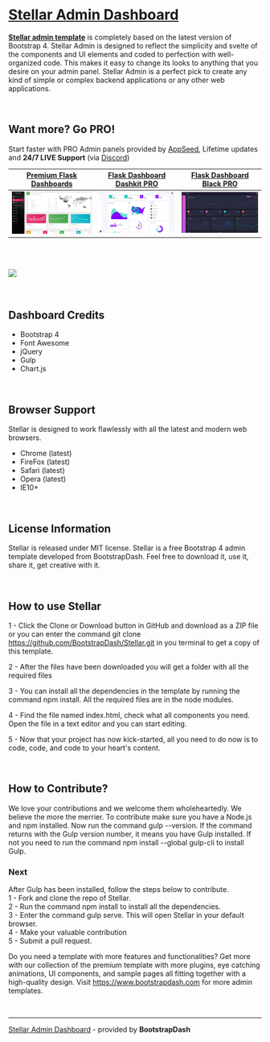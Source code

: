 # [Stellar Admin Dashboard](https://www.bootstrapdash.com/product/stellar-free/?ref=appseed)

**[Stellar admin template](https://www.bootstrapdash.com/product/stellar-free/?ref=appseed)** is completely based on the latest version of Bootstrap 4. Stellar Admin is designed to reflect the simplicity and svelte of the components and UI elements and coded to perfection with well-organized code. This makes it easy to change its looks to anything that you desire on your admin panel. Stellar Admin is a perfect pick to create any kind of simple or complex backend applications or any other web applications.

<br />

## Want more? Go PRO!

Start faster with PRO Admin panels provided by [AppSeed](https://appseed.us), Lifetime updates and **24/7 LIVE Support** (via [Discord](https://discord.gg/fZC6hup))

| [Premium Flask Dashboards](https://appseed.us/bundles/flask-admin-dashboards-pro) | [Flask Dashboard Dashkit PRO](https://appseed.us/admin-dashboards/flask-dashboard-dashkit-pro) | [Flask Dashboard Black PRO](https://appseed.us/admin-dashboards/flask-dashboard-black-pro) |
| --- | --- | --- |
| [![Premium Flask Dashboards - Provided by AppSeed.](https://raw.githubusercontent.com/app-generator/static/master/products/flask-dashboard-material-pro-screen.png)](https://appseed.us/bundles/flask-admin-dashboards-pro) | [![Flask Dashboard Dashkit PRO](https://raw.githubusercontent.com/app-generator/static/master/products/flask-dashboard-dashkit-pro-screen.png)](https://appseed.us/admin-dashboards/flask-dashboard-dashkit-pro) | [![Flask Dashboard Black PRO](https://raw.githubusercontent.com/app-generator/static/master/products/flask-dashboard-black-pro-screen.png)](https://appseed.us/admin-dashboards/flask-dashboard-black-pro)

<br />
<br />

<a href="http://www.bootstrapdash.com/demo/stellar-admin-free/jquery/" target="_blank"><img src="screenshot.jpg"></a>

<br />

## Dashboard Credits

- Bootstrap 4
- Font Awesome
- jQuery
- Gulp
- Chart.js

<br />

## Browser Support

Stellar is designed to work flawlessly with all the latest and modern web browsers.

- Chrome (latest)
- FireFox (latest)
- Safari (latest)
- Opera (latest)
- IE10+  

<br />

## License Information


Stellar is released under MIT license. Stellar is a free Bootstrap 4 admin template developed from BootstrapDash. Feel free to download it, use it, share it, get creative with it.

<br />

## How to use Stellar

1 - Click the Clone or Download button in GitHub and download as a ZIP file or you can enter the command git clone https://github.com/BootstrapDash/Stellar.git in you terminal to get a copy of this template.

2 - After the files have been downloaded you will get a folder with all the required files

3 - You can install all the dependencies in the template by running the command npm install. All the required files are in the node modules.

4 - Find the file named index.html, check what all components you need. Open the file in a text editor and you can start editing.

5 - Now that your project has now kick-started, all you need to do now is to code, code, and code to your heart's content.

<br />

## How to Contribute?

We love your contributions and we welcome them wholeheartedly. We believe the more the merrier.
To contribute make sure you have a Node.js and npm installed. Now run the command gulp --version. If the command returns with the Gulp version number, it means you have Gulp installed. If not you need to run the command npm install --global gulp-cli to install Gulp.

### Next

After Gulp has been installed, follow the steps below to contribute.
  <br>
	1 - Fork and clone the repo of Stellar.
  <br>
	2 - Run the command npm install to install all the dependencies.
  <br>
	3 - Enter the command gulp serve. This will open Stellar in your default browser.
  <br>
	4 - Make your valuable contribution
  <br>
	5 - Submit a pull request.

Do you need a template with more features and functionalities? Get more with our collection of the premium template with more plugins, eye catching animations, UI components, and sample pages all fitting together with a high-quality design.
Visit <a href="https://www.bootstrapdash.com" target="_blank">https://www.bootstrapdash.com</a> for more admin templates.

<br />

---
[Stellar Admin Dashboard](https://www.bootstrapdash.com/product/stellar-free/?ref=appseed) - provided by **BootstrapDash**
